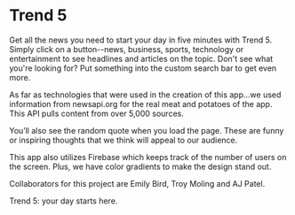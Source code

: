 # Trend 5

Get all the news you need to start your day in five minutes with Trend 5. Simply click on a button--news, business, sports, technology or entertainment to see headlines and articles on the topic. Don't see what you're looking for? Put something into the custom search bar to get even more.

As far as technologies that were used in the creation of this app...we used information from newsapi.org for the real meat and potatoes of the app. This API pulls content from over 5,000 sources. 

You’ll also see the random quote when you load the page. These are funny or inspiring thoughts that we think will appeal to our audience.

This app also utilizes Firebase which keeps track of the number of users on the screen. Plus, we have color gradients to make the design stand out.

Collaborators for this project are Emily Bird, Troy Moling and AJ Patel.

Trend 5: your day starts here.

